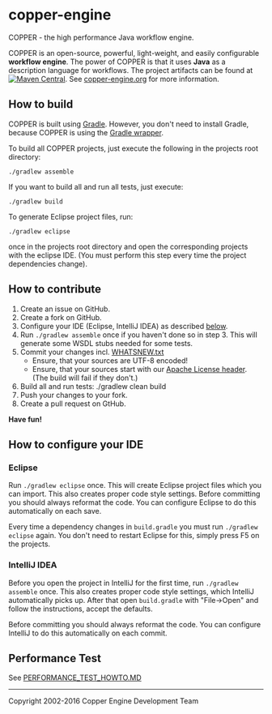 copper-engine
=============

COPPER - the high performance Java workflow engine.

COPPER is an open-source, powerful, light-weight, and easily configurable **workflow engine**. The power of COPPER is that it uses **Java** as a description language for workflows. The project artifacts can be found at [![Maven Central](https://maven-badges.herokuapp.com/maven-central/org.copper-engine/copper-coreengine/badge.svg)](http://maven-badges.herokuapp.com/maven-central/org.copper-engine/copper-coreengine). See [copper-engine.org](http://www.copper-engine.org) for more information.


How to build
------------

COPPER is built using [Gradle](http://www.gradle.org). However, you don't need to install Gradle, because COPPER is using the [Gradle wrapper](http://www.gradle.org/docs/current/userguide/gradle_wrapper.html).

To build all COPPER projects, just execute the following in the projects root directory:

    ./gradlew assemble

If you want to build all and run all tests, just execute:

    ./gradlew build

To generate Eclipse project files, run:

    ./gradlew eclipse

once in the projects root directory and open the corresponding projects with the eclipse IDE. (You must perform this step every time the project dependencies change).


How to contribute
-----------------

1. Create an issue on GitHub.
2. Create a fork  on GitHub.
3. Configure your IDE (Eclipse, IntelliJ IDEA) as described [below](#how-to-configure-your-ide).
4. Run `./gradlew assemble` once if you haven't done so in step 3. This will generate some WSDL stubs needed for some tests.
5. Commit your changes incl. [WHATSNEW.txt](WHATSNEW.txt)
   * Ensure, that your sources are UTF-8 encoded!
   * Ensure, that your sources start with our [Apache License header](common/apache-license-file.txt). (The build will fail if they don't.)
6. Build all and run tests:
       ./gradlew clean build
7. Push your changes to your fork.
8. Create a pull request on GtHub.

**Have fun!**


How to configure your IDE
-------------------------

### Eclipse

Run `./gradlew eclipse` once. This will create Eclipse project files which you can import. This also creates proper code style settings. Before committing you should always reformat the code. You can configure Eclipse to do this automatically on each save.

Every time a dependency changes in `build.gradle` you must run `./gradlew eclipse` again. You don't need to restart Eclipse for this, simply press F5 on the projects.

### IntelliJ IDEA

Before you open the project in IntelliJ for the first time, run `./gradlew assemble` once. This also creates proper code style settings, which IntelliJ automatically picks up. After that open `build.gradle`  with "File->Open" and follow the instructions, accept the defaults.

Before committing you should always reformat the code. You can configure IntelliJ to do this automatically on each commit.


Performance Test
----------------

See [PERFORMANCE_TEST_HOWTO.MD](https://github.com/copper-engine/copper-engine/blob/master/projects/copper-performance-test/PERFORMANCE_TEST_HOWTO.MD)



<hr>
Copyright 2002-2016 Copper Engine Development Team
